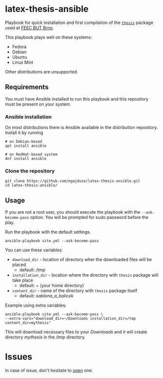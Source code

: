 # latex-thesis-ansible

Playbook for quick installation and first compilation of the
[`thesis`](http://latex.feec.vutbr.cz/sablona/) package
used at [FEEC BUT Brno](http://www.feec.vutbr.cz/fakulta/home.php.en).

This playbook plays well on these systems:
* Fedora
* Debian
* Ubuntu
* Linux Mint

Other distributions are unsupported.

## Requirements

You must have Ansible installed to run this playbook and this repository
must be present on your system.

### Ansible installation
On most distributions there is Ansible available in the distribution repository.
Install it by running
```
# on Debian-based
apt install ansible

# on RedHat-based system
dnf install ansible
```

### Clone the repository
```
git clone https://github.com/ogajduse/latex-thesis-ansible.git
cd latex-thesis-ansible/
```

## Usage
If you are not a root user, you should execute the playbook with the
`--ask-become-pass` option. You will be prompted for sudo password before the
play.

Run the playbook with the default settings.
```
ansible-playbook site.yml --ask-become-pass
```

You can use these variables:
* `download_dir` - location of directory wher the downloaded files will be placed
  * default: */tmp*
* `installation_dir` - location where the directory with `thesis` package will take place
  * default: *~* (your home directory)
* `content_dir` - name of the directory with `thesis` package itself
  * default: *sablona_a_balicek*

Example using extra variables:
```
ansible-playbook site.yml --ask-become-pass \
--extra-vars="download_dir=~/Downloads installation_dir=/tmp content_dir=mythesis"
```
This will download necessary files to your *Downloads* and
it will create directory *mythesis* in the */tmp* directory.

# Issues
In case of issue, don't hesitate to
[open](https://github.com/ogajduse/latex-thesis-ansible/issues/new) one.
